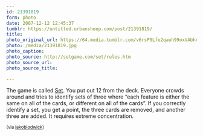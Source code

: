 ```yaml
---
id: 21391819
form: photo
date: 2007-12-12 12:45:37
tumblr: https://untitled.urbansheep.com/post/21391819/
title:
photo_original_url: https://64.media.tumblr.com/v6rsP0Lfo2qauh99oxVAbhA2_500.jpg
photo: /media/21391819.jpg
photo_caption: 
photo_source: http://setgame.com/set/rules.htm
photo_source_url:
photo_source_title:

---
```


<p>The game is called <a href="http://setgame.com/set/rules.htm">Set</a>. You put out 12 from the deck. Everyone crowds around and tries to identify sets of three where “each feature is either the same on all of the cards, or different on all of the cards”. If you correctly identify a set, you get a point, the three cards are removed, and another three are added. It requires extreme concentration.</p>

<p> <small>(via <a href="http://jakoblodwick.com/">jakoblodwick</a>)</small></p>

